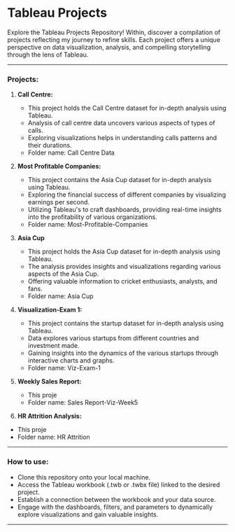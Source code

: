 # Tableau Projects

Explore the Tableau Projects Repository! Within, discover a compilation of projects reflecting my journey to refine skills. Each project offers a unique perspective on data visualization, analysis, and compelling storytelling through the lens of Tableau.
***

### Projects:

1. **Call Centre:**
   
    * This project holds the Call Centre dataset for in-depth analysis using Tableau.
    * Analysis of call centre data uncovers various aspects of types of calls.
    * Exploring visualizations helps in understanding calls patterns and their durations.
    * Folder name: Call Centre Data

2. **Most Profitable Companies:**

    * This project contains the Asia Cup dataset for in-depth analysis using Tableau.
    * Exploring the financial success of different companies by visualizing earnings per second.
    * Utilizing Tableau's to craft dashboards, providing real-time insights into the profitability of various organizations.
    * Folder name: Most-Profitable-Companies
   

3. **Asia Cup**

    * This project holds the Asia Cup dataset for in-depth analysis using Tableau.
    * The analysis provides insights and visualizations regarding various aspects of the Asia Cup.
    * Offering valuable information to cricket enthusiasts, analysts, and fans.
    * Folder name: Asia Cup

4. **Visualization-Exam 1:**

    * This project contains the startup dataset for in-depth analysis using Tableau.
    * Data explores various startups from different countries and investment made.
    * Gaining insights into the dynamics of the various startups through interactive charts and graphs.
    * Folder name: Viz-Exam-1
  
5. **Weekly Sales Report:**
   
    * This proje
    * Folder name: Sales Report-Viz-Week5
  
6. **HR Attrition Analysis:**

  * This proje
  * Folder name: HR Attrition

***

### How to use:

* Clone this repository onto your local machine.
* Access the Tableau workbook (.twb or .twbx file) linked to the desired project.
* Establish a connection between the workbook and your data source.
* Engage with the dashboards, filters, and parameters to dynamically explore visualizations and gain valuable insights.

***


      
